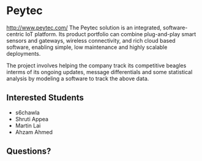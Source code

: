 # Peytec

http://www.peytec.com/
The Peytec solution is an integrated, software-centric IoT platform. Its product portfolio can combine plug-and-play smart sensors and gateways, wireless connectivity, and rich cloud based software, enabling simple, low maintenance and highly scalable deployments.

The project involves helping the company track its competitive beagles interms of its ongoing updates, message differentials and some statistical analysis by modeling a software to track the above data.


## Interested Students
* s6chawla
* Shruti Appea
* Martin Lai
* Ahzam Ahmed


## Questions?

